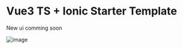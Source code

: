 # Vue3 TS + Ionic Starter Template

New ui comming soon

![image](https://user-images.githubusercontent.com/22669597/191209206-39abed3b-2d3e-4e28-adc8-49cef660542d.png)
